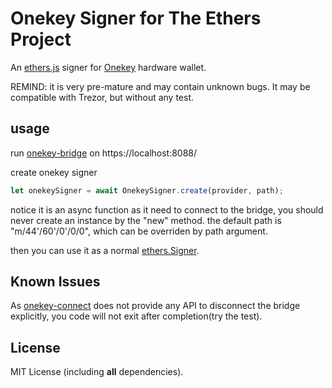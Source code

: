 # Onekey Signer for The Ethers Project 

An [ethers.js](https://github.com/ethers-io/ethers.js) signer for [Onekey](https://onekey.so/]) hardware wallet.

REMIND: it is very pre-mature and may contain unknown bugs. It may be compatible with Trezor, but without any test.

## usage

run [onekey-bridge](https://github.com/OneKeyHQ/onekey-bridge) on https://localhost:8088/

create onekey signer

```typescript
let onekeySigner = await OnekeySigner.create(provider, path);
```

notice it is an async function as it need to connect to the bridge, you should never create an instance by the "new" method. the default path is "m/44'/60'/0'/0/0", which can be overriden by path argument.

then you can use it as a normal [ethers.Signer](https://docs.ethers.io/v5/api/signer/).



## Known Issues

As [onekey-connect](https://github.com/OneKeyHQ/connect) does not provide any API to disconnect the bridge explicitly, you code will not exit after completion(try the test).



## License

MIT License (including **all** dependencies).